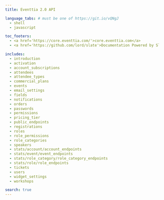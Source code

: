 ```yaml
---
title: Eventtia 2.0 API

language_tabs: # must be one of https://git.io/vQNgJ
  - shell
  - javascript

toc_footers:
  - <a href='https://core.eventtia.com/'>core.eventtia.com</a>
  - <a href='https://github.com/lord/slate'>Documentation Powered by Slate</a>

includes:
  - introduction
  - activation
  - account_subscriptions
  - attendees
  - attendee_types
  - commercial_plans
  - events
  - email_settings
  - fields
  - notifications
  - orders
  - passwords
  - permissions
  - pricing_tier
  - public_endpoints
  - registrations
  - roles
  - role_permissions
  - role_categories
  - speakers
  - stats/account/account_endpoints
  - stats/event/event_endpoints
  - stats/role_category/role_category_endpoints
  - stats/role/role_endpoints
  - tickets
  - users
  - widget_settings
  - workshops

search: true
---
```

